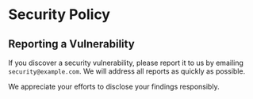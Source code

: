 # Security Policy

## Reporting a Vulnerability

If you discover a security vulnerability, please report it to us by emailing `security@example.com`. We will address all reports as quickly as possible.

We appreciate your efforts to disclose your findings responsibly.
